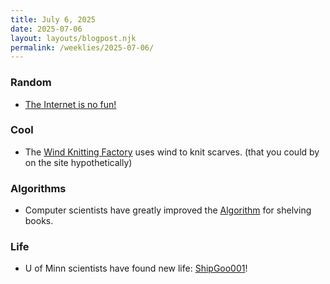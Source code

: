 ```yaml
---
title: July 6, 2025
date: 2025-07-06
layout: layouts/blogpost.njk
permalink: /weeklies/2025-07-06/
---
```


### Random
* <span meta="2025-07-04T18:37"></span>[The Internet is no fun!](https://eev.ee/blog/2025/07/03/the-rise-of-whatever/)

### Cool
* <span meta="2025-07-04T18:41"></span> The [Wind Knitting Factory](https://www.merelkarhof.nl/work/wind-knitting-factory) uses wind to knit scarves. (that you could by on the site hypothetically)

### Algorithms
* <span meta="2025-07-04T20:41"></span> Computer scientists have greatly improved the [Algorithm](https://cacm.acm.org/news/an-algorithm-for-a-better-bookshelf/) for shelving books.

### Life
* <span meta="2025-07-04T20:40"></span> U of Minn scientists have found new life: [ShipGoo001](https://www.cleveland.com/news/2025/07/mysterious-life-form-found-on-ship-that-docked-in-cleveland.html)!
